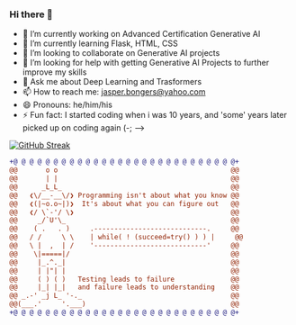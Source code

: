 ### Hi there 👋

- 🔭 I’m currently working on Advanced Certification Generative AI
- 🌱 I’m currently learning Flask, HTML, CSS
- 👯 I’m looking to collaborate on Generative AI projects
- 🤔 I’m looking for help with getting Generative AI Projects to further improve my skills
- 💬 Ask me about Deep Learning and Trasformers
- 📫 How to reach me: jasper.bongers@yahoo.com
- 😄 Pronouns: he/him/his
- ⚡ Fun fact: I started coding when i was 10 years, and 'some' years later picked up on coding again (-;
-->

[![GitHub Streak](https://streak-stats.demolab.com/?user=JapiKredi&theme=radical)](https://git.io/streak-stats)

```diff
+@ @ @ @ @ @ @ @ @ @ @ @ @ @ @ @ @ @ @ @ @ @ @ @ @ @ @ @+
@@       o o                                           @@
@@       | |                                           @@
@@      _L_L_                                          @@
@@   ❮\/__-__\/❯ Programming isn't about what you know @@
@@   ❮(|~o.o~|)❯  It's about what you can figure out   @@
@@   ❮/ \`-'/ \❯                                       @@
@@     _/`U'\_                                         @@
@@    ( .   . )     .----------------------------.     @@
@@   / /     \ \    | while( ! (succeed=try() ) ) |     @@
@@   \ |  ,  | /    '----------------------------'     @@
@@    \|=====|/                                        @@
@@     |_.^._|                                         @@
@@     | |"| |                                         @@
@@     ( ) ( )   Testing leads to failure              @@
@@     |_| |_|   and failure leads to understanding    @@
@@ _.-' _j L_ '-._                                     @@
@@(___.'     '.___)                                    @@
+@ @ @ @ @ @ @ @ @ @ @ @ @ @ @ @ @ @ @ @ @ @ @ @ @ @ @ @+
```
